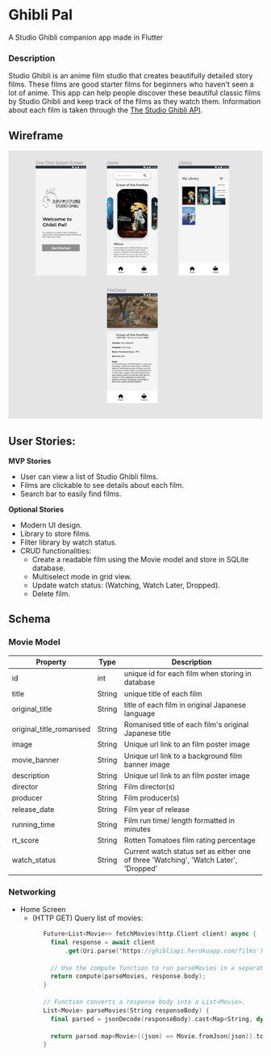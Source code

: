 # Ghibli Pal

A Studio Ghibli companion app made in Flutter

### Description
Studio Ghibli is an anime film studio that creates beautifully detailed story films. These films are good starter films for beginners who haven't seen a lot of anime. This app can help people discover these beautiful classic films by Studio Ghibli and keep track of the films as they watch them. Information about each film is taken through the [The Studio Ghibli API](https://ghibliapi.herokuapp.com/).

## Wireframe
<img src="Digital Wireframe.png" width=600>


## User Stories: 
**MVP Stories**
- User can view a list of Studio Ghibli films.
- Films are clickable to see details about each film.
- Search bar to easily find films.

**Optional Stories**
- Modern UI design. 
- Library to store films.
- Filter library by watch status. 
- CRUD functionalities:
  - Create a readable film using the Movie model and store in SQLite database. 
  - Multiselect mode in grid view.
  - Update watch status: (Watching, Watch Later, Dropped).
  - Delete film.


## Schema 
### Movie Model
| Property  | Type | Description |
| ------------- | ------------- | -------------|
| id | int  | unique id for each film when storing in database |
| title | String  | unique title of each film |
| original_title | String  | title of each film in original Japanese language |
| original_title_romanised | String  | Romanised title of each film's original Japanese title |
| image  | String  | Unique url link to an film poster image |
| movie_banner  | String  | Unique url link to a background film banner image |
| description  | String  | Unique url link to an film poster image |
| director  | String  | Film director(s) |
| producer  | String  | Film producer(s) |
| release_date  | String  | Film year of release |
| running_time  | String  | Film run time/ length formatted in minutes|
| rt_score  | String  | Rotten Tomatoes film rating percentage |
| watch_status  | String  | Current watch status set as either one of three 'Watching', 'Watch Later', 'Dropped' |


### Networking
- Home Screen
  - (HTTP GET) Query list of movies:
     ```swift
        Future<List<Movie>> fetchMovies(http.Client client) async {
          final response = await client
              .get(Uri.parse('https://ghibliapi.herokuapp.com/films'));

          // Use the compute function to run parseMovies in a separate isolate.
          return compute(parseMovies, response.body);
        }

        // Function converts a response body into a List<Movie>.
        List<Movie> parseMovies(String responseBody) {
          final parsed = jsonDecode(responseBody).cast<Map<String, dynamic>>();

          return parsed.map<Movie>((json) => Movie.fromJson(json)).toList();
        }
     ```


